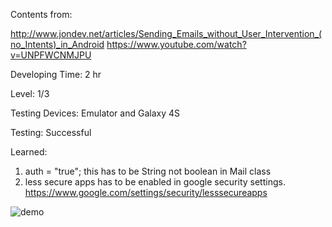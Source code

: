 Contents from: 

http://www.jondev.net/articles/Sending_Emails_without_User_Intervention_(no_Intents)_in_Android
https://www.youtube.com/watch?v=UNPFWCNMJPU

Developing Time: 2 hr

Level: 1/3

Testing Devices: Emulator and Galaxy 4S

Testing: Successful

Learned: 

1. auth = "true"; this has to be String not boolean in Mail class
2. less secure apps has to be enabled in google security settings. https://www.google.com/settings/security/lesssecureapps

 
![demo](https://cloud.githubusercontent.com/assets/11301947/10007304/02c8696a-6079-11e5-9f80-e3335848c5a3.png)


